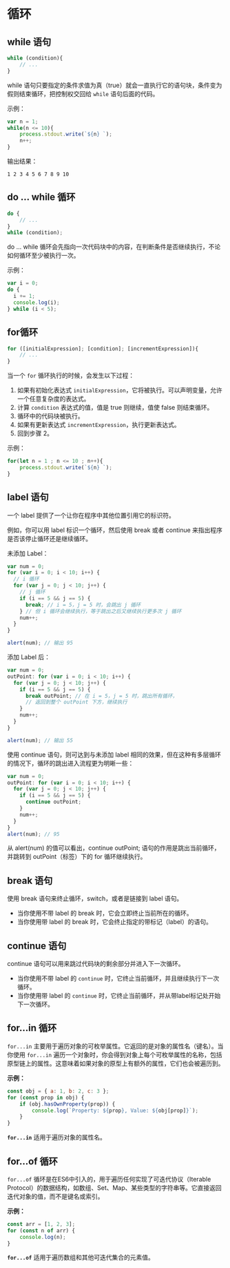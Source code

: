 # 循环

## while 语句

```javascript
while (condition){
	// ...
}
```

while 语句只要指定的条件求值为真（true）就会一直执行它的语句块，条件变为假则结束循环，把控制权交回给 `while` 语句后面的代码。



示例：

```javascript
var n = 1;
while(n <= 10){
    process.stdout.write(`${n} `);
    n++;
}
```

输出结果：

```
1 2 3 4 5 6 7 8 9 10
```



## do ... while 循环

```javascript
do {
	// ...
}
while (condition);
```

do ... while 循环会先指向一次代码块中的内容，在判断条件是否继续执行，不论如何循环至少被执行一次。



示例：

```javascript
var i = 0;
do {
  i += 1;
  console.log(i);
} while (i < 5);
```



## for循环

```javascript
for ([initialExpression]; [condition]; [incrementExpression]){
	// ...
}
```

当一个 `for` 循环执行的时候，会发生以下过程：

1. 如果有初始化表达式 `initialExpression`，它将被执行。可以声明变量，允许一个任意复杂度的表达式。
2. 计算 `condition` 表达式的值，值是 true 则继续，值使 false 则结束循环。
3. 循环中的代码块被执行。
4. 如果有更新表达式 `incrementExpression`，执行更新表达式。
5. 回到步骤 2。



示例：

```javascript
for(let n = 1 ; n <= 10 ; n++){
    process.stdout.write(`${n} `);
}
```



## label 语句

一个 label 提供了一个让你在程序中其他位置引用它的标识符。

例如，你可以用 label 标识一个循环，然后使用 break 或者 continue 来指出程序是否该停止循环还是继续循环。



未添加 Label：

```javascript
var num = 0;
for (var i = 0; i < 10; i++) {
  // i 循环
  for (var j = 0; j < 10; j++) {
    // j 循环
    if (i == 5 && j == 5) {
      break; // i = 5，j = 5 时，会跳出 j 循环
    } // 但 i 循环会继续执行，等于跳出之后又继续执行更多次 j 循环
    num++;
  }
}

alert(num); // 输出 95
```



添加 Label 后：

```javascript
var num = 0;
outPoint: for (var i = 0; i < 10; i++) {
  for (var j = 0; j < 10; j++) {
    if (i == 5 && j == 5) {
      break outPoint; // 在 i = 5，j = 5 时，跳出所有循环，
      // 返回到整个 outPoint 下方，继续执行
    }
    num++;
  }
}

alert(num); // 输出 55
```



使用 continue 语句，则可达到与未添加 label 相同的效果，但在这种有多层循环的情况下，循环的跳出进入流程更为明晰一些：

```javascript
var num = 0;
outPoint: for (var i = 0; i < 10; i++) {
  for (var j = 0; j < 10; j++) {
    if (i == 5 && j == 5) {
      continue outPoint;
    }
    num++;
  }
}
alert(num); // 95
```

从 alert(num) 的值可以看出，continue outPoint; 语句的作用是跳出当前循环，并跳转到 outPoint（标签）下的 for 循环继续执行。



## break 语句
使用 break 语句来终止循环，switch，或者是链接到 label 语句。

- 当你使用不带 label 的 break 时，它会立即终止当前所在的循环。
- 当你使用带 label 的 break 时，它会终止指定的带标记（label）的语句。



## continue 语句

continue 语句可以用来跳过代码块的剩余部分并进入下一次循环。

- 当你使用不带 label 的 `continue` 时，它终止当前循环，并且继续执行下一次循环。
- 当你使用带 label 的 `continue` 时，它终止当前循环，并从带label标记处开始下一次循环。



##  for...in  循环

`for...in` 主要用于遍历对象的可枚举属性。它返回的是对象的属性名（键名）。当你使用 `for...in` 遍历一个对象时，你会得到对象上每个可枚举属性的名称，包括原型链上的属性。这意味着如果对象的原型上有额外的属性，它们也会被遍历到。

**示例：**

```javascript
const obj = { a: 1, b: 2, c: 3 };
for (const prop in obj) {
    if (obj.hasOwnProperty(prop)) {
        console.log(`Property: ${prop}, Value: ${obj[prop]}`);
    }
}
```

**`for...in`** 适用于遍历对象的属性名。



## for...of 循环

`for...of` 循环是在ES6中引入的，用于遍历任何实现了可迭代协议（Iterable Protocol）的数据结构，如数组、Set、Map、某些类型的字符串等。它直接返回迭代对象的值，而不是键名或索引。

**示例：**

```javascript
const arr = [1, 2, 3];
for (const n of arr) {
    console.log(n);
}
```

**`for...of`** 适用于遍历数组和其他可迭代集合的元素值。